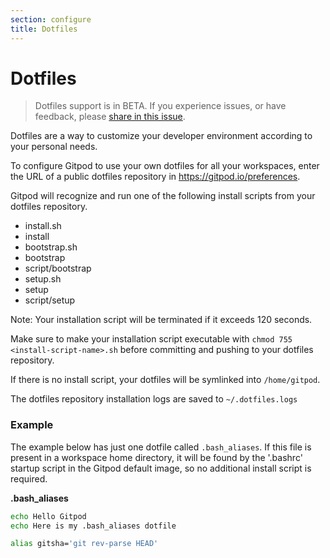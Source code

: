 ```yaml
---
section: configure
title: Dotfiles
---
```


<script context="module">
  export const prerender = true;
</script>

# Dotfiles

> Dotfiles support is in BETA. If you experience issues, or have feedback, please [share in this issue](https://github.com/gitpod-io/gitpod/issues/7603).

Dotfiles are a way to customize your developer environment according to your personal needs.

To configure Gitpod to use your own dotfiles for all your workspaces, enter the URL of a public dotfiles repository in https://gitpod.io/preferences.

Gitpod will recognize and run one of the following install scripts from your dotfiles repository.

- install.sh
- install
- bootstrap.sh
- bootstrap
- script/bootstrap
- setup.sh
- setup
- script/setup

Note: Your installation script will be terminated if it exceeds 120 seconds.

Make sure to make your installation script executable with `chmod 755 <install-script-name>.sh` before committing and pushing to your dotfiles repository.

If there is no install script, your dotfiles will be symlinked into `/home/gitpod`.

The dotfiles repository installation logs are saved to `~/.dotfiles.logs`

### Example

The example below has just one dotfile called `.bash_aliases`. If this file is present in a workspace home directory, it will be found by the '.bashrc' startup script in the Gitpod default image, so no additional install script is required.

**.bash_aliases**

```sh
echo Hello Gitpod
echo Here is my .bash_aliases dotfile

alias gitsha='git rev-parse HEAD'
```
